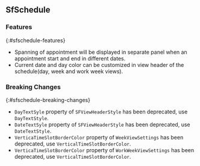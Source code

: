 ## SfSchedule

### Features
{:#sfschedule-features}

* Spanning of appointment will be displayed in separate panel when an appointment start and end in different dates.
* Current date and day color can be customized in view header of the schedule(day, week and work week views).

### Breaking Changes
{:#sfschedule-breaking-changes}

* `DayTextSyle` property of `SFViewHeaderStyle` has been  deprecated, use `DayTextStyle`.
* `DateTextSyle` property of `SFViewHeaderStyle` has been  deprecated, use `DateTextStyle`.
* `VerticaTimeSlotBorderColor` property of `WeekViewSettings` has been  deprecated, use `VerticalTimeSlotBorderColor`.
* `VerticaTimeSlotBorderColor` property of `WorkWeekViewSettings` has been  deprecated, use `VerticalTimeSlotBorderColor`.